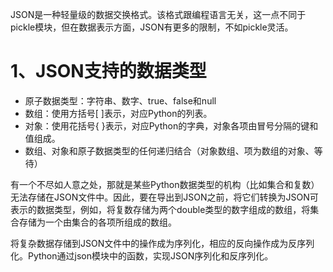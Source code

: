 JSON是一种轻量级的数据交换格式。该格式跟编程语言无关，这一点不同于pickle模块，但在数据表示方面，JSON有更多的限制，不如pickle灵活。

# 1、JSON支持的数据类型

* 原子数据类型：字符串、数字、true、false和null
* 数组：使用方括号\[ \]表示，对应Python的列表。
* 对象：使用花括号{ }表示，对应Python的字典，对象各项由冒号分隔的键和值组成。
* 数组、对象和原子数据类型的任何递归结合（对象数组、项为数组的对象、等待）

有一个不尽如人意之处，那就是某些Python数据类型的机构（比如集合和复数）无法存储在JSON文件中。因此，要在导出到JSON之前，将它们转换为JSON可表示的数据类型，例如，将复数存储为两个double类型的数字组成的数组，将集合存储为一个由集合的各项所组成的数组。

将复杂数据存储到JSON文件中的操作成为序列化，相应的反向操作成为反序列化。Python通过json模块中的函数，实现JSON序列化和反序列化。

